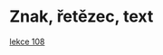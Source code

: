 # Znak, řetězec, text
[lekce 108](https://drive.google.com/file/d/1H1rtvsFuQU8mqHZeYOowhBbaDMMB8g01/view)
